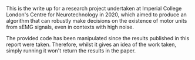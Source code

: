 This is the write up for a research project undertaken at Imperial College London's Centre for Neurotechnology in 2020, which aimed to produce an algorithm that can robustly make decisions on the existence of motor units from sEMG signals, even in contexts with high noise.

The provided code has been manipulated since the results published in this report were taken. Therefore, whilst it gives an idea of the work taken, simply running it won't return the results in the paper.
